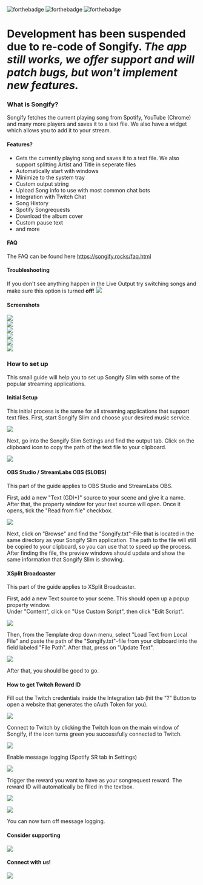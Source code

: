 ![forthebadge](https://forthebadge.com/images/badges/made-with-c-sharp.svg) ![forthebadge](https://forthebadge.com/images/badges/built-with-love.svg) ![forthebadge](https://forthebadge.com/images/badges/60-percent-of-the-time-works-every-time.svg) 
# Development has been suspended due to re-code of Songify. *The app still works, we offer support and will patch bugs, but won't implement new features.*
### What is Songify?

Songify fetches the current playing song from Spotify, YouTube (Chrome) and many more players and saves it to a text file. We also have a widget which allows you to add it to your stream. 

#### Features?

* Gets the currently playing song and saves it to a text file. We also support splitting Artist and Title in seperate files
* Automatically start with windows
* Minimize to the system tray
* Custom output string
* Upload Song info to use with most common chat bots
* Integration with Twitch Chat
* Song History
* Spotify Songrequests
* Download the album cover
* Custom pause text
* and more

#### FAQ
The FAQ can be found here https://songify.rocks/faq.html

#### Troubleshooting
If you don't see anything happen in the Live Output try switching songs and make sure this option is turned **off**!
![](https://i.imgur.com/VUoPNbZ.png)

#### Screenshots
![](http://songify.bloemacher.com/img/Songify_Slim_1.png)  
![](http://songify.bloemacher.com/img/Songify_Slim_2.png)  
![](http://songify.bloemacher.com/img/Songify_Slim_3.png)  
![](http://songify.bloemacher.com/img/Songify_Slim_4.png)  
![](http://songify.bloemacher.com/img/Songify_Slim_5.png)  
![](http://songify.bloemacher.com/img/Songify_Slim_6.png)  

### How to set up
This small guide will help you to set up Songify Slim with some of the popular streaming applications.

#### Initial Setup
This initial process is the same for all streaming applications that support text files.
First, start Songify Slim and choose your desired music service.

![](https://i.imgur.com/uEHboqi.png)

Next, go into the Songify Slim Settings and find the output tab.
Click on the clipboard icon to copy the path of the text file to your clipboard.

![](https://i.imgur.com/3tKtHwD.png)

#### OBS Studio / StreamLabs OBS (SLOBS)
This part of the guide applies to OBS Studio and StreamLabs OBS.

First, add a new "Text (GDI+)" source to your scene and give it a name. After that, the property window for your text source will open. Once it opens, tick the "Read from file" checkbox.

![](https://i.imgur.com/JVjKvDt.png)

Next, click on "Browse" and find the "Songify.txt"-File that is located in the same directory as your Songify Slim application. The path to the file will still be copied to your clipboard, so you can use that to speed up the process. After finding the file, the preview windows should update and show the same information that Songify Slim is showing.

#### XSplit Broadcaster
This part of the guide applies to XSplit Broadcaster.

First, add a new Text source to your scene. This should open up a popup property window.  
Under "Content", click on "Use Custom Script", then click "Edit Script".

![](https://i.imgur.com/vM7ZLA3.png)

Then, from the Template drop down menu, select "Load Text from Local File" and paste the path of the "Songify.txt"-file from your clipboard into the field labeled "File Path". After that, press on "Update Text".

![](https://i.imgur.com/NNQRK4o.png)

After that, you should be good to go.

#### How to get Twitch Reward ID

Fill out the Twitch credentials inside the Integration tab (hit the "?" Button to open a website that generates the oAuth Token for you).

![](http://songify.bloemacher.com/img/songify_reward_1.png)

Connect to Twitch by clicking the Twitch Icon on the main window of Songify, if the icon turns green you successfully connected to Twitch.

![](http://songify.bloemacher.com/img/songify_reward_2.png)

Enable message logging (Spotify SR tab in Settings)

![](http://songify.bloemacher.com/img/songify_reward_4.png)

Trigger the reward you want to have as your songrequest reward. The reward ID will automatically be filled in the textbox.

![](http://songify.bloemacher.com/img/songify_reward_3.png)

![](http://songify.bloemacher.com/img/songify_reward_5.png)

You can now turn off message logging.

#### Consider supporting 
[<img src="https://c5.patreon.com/external/logo/become_a_patron_button.png"  target="_blank">](https://www.patreon.com/bePatron?u=31732074)
#### Connect with us!
[<img src="http://songify.bloemacher.com/img/discord.png"  target="_blank">](https://discordapp.com/invite/H8nd4T4)
